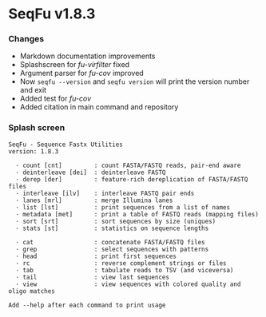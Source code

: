 # SeqFu v1.8.3

### Changes
* Markdown documentation improvements
* Splashscreen for *fu-virfilter* fixed
* Argument parser for _fu-cov_ improved
* Now `seqfu --version` and `seqfu version` will print the version number and exit
* Added test for _fu-cov_
* Added citation in main command and repository

### Splash screen
```text
SeqFu - Sequence Fastx Utilities
version: 1.8.3

  · count [cnt]         : count FASTA/FASTQ reads, pair-end aware
  · deinterleave [dei]  : deinterleave FASTQ
  · derep [der]         : feature-rich dereplication of FASTA/FASTQ files
  · interleave [ilv]    : interleave FASTQ pair ends
  · lanes [mrl]         : merge Illumina lanes
  · list [lst]          : print sequences from a list of names
  · metadata [met]      : print a table of FASTQ reads (mapping files)
  · sort [srt]          : sort sequences by size (uniques)
  · stats [st]          : statistics on sequence lengths

  · cat                 : concatenate FASTA/FASTQ files
  · grep                : select sequences with patterns
  · head                : print first sequences
  · rc                  : reverse complement strings or files
  · tab                 : tabulate reads to TSV (and viceversa)
  · tail                : view last sequences
  · view                : view sequences with colored quality and oligo matches

Add --help after each command to print usage

```

  
